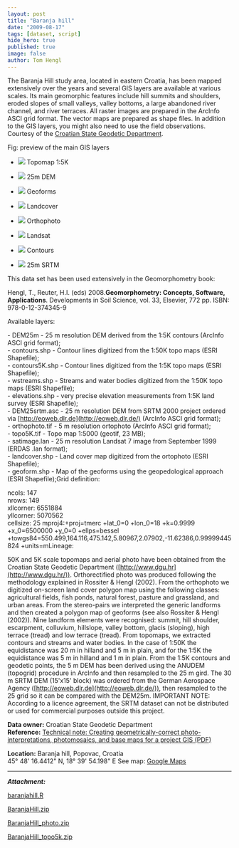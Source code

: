 ```yaml
---
layout: post
title: "Baranja hill"
date: "2009-08-17"
tags: [dataset, script]
hide_hero: true
published: true
image: false
author: Tom Hengl
---
```


The Baranja Hill study area, located in eastern Croatia, has been mapped extensively over the years and several GIS layers are available at various scales. Its main geomorphic features include hill summits and shoulders, eroded slopes of small valleys, valley bottoms, a large abandoned river channel, and river terraces. All raster images are prepared in the ArcInfo ASCI grid format. The vector maps are prepared as shape files. In addition to the GIS layers, you might also need to use the field observations. Courtesy of the [Croatian State Geodetic Department](http://www.dgu.hr/).

Fig: preview of the main GIS layers

- ![]({{site.baseurl}}/uploads/img/data/data_topo5K.jpg)    Topomap 1:5K  
    
- ![]({{site.baseurl}}/uploads/img/data/data_DEM25m.jpg)    25m DEM  
    
- ![]({{site.baseurl}}/uploads/img/data/data_geoforms.jpg)  Geoforms  
    
- ![]({{site.baseurl}}/uploads/img/data/data_landcover.jpg) Landcover  
    
- ![]({{site.baseurl}}/uploads/img/data/data_ortho.jpg)     Orthophoto  
    
- ![]({{site.baseurl}}/uploads/img/data/data_satimage.jpg)  Landsat  
    
- ![]({{site.baseurl}}/uploads/img/data/data_contours5K.jpg) Contours  
    
- ![]({{site.baseurl}}/uploads/img/data/data_DEM5m.jpg)  25m SRTM  
    



This data set has been used extensively in the Geomorphometry book:

Hengl, T., Reuter, H.I. (eds) 2008.**Geomorphometry: Concepts, Software, Applications**. Developments in Soil Science, vol. 33, Elsevier, 772 pp. ISBN: 978-0-12-374345-9  


Available layers:

\- DEM25m - 25 m resolution DEM derived from the 1:5K contours (ArcInfo ASCI grid format);  
\- contours.shp - Contour lines digitized from the 1:50K topo maps (ESRI Shapefile);  
\- contours5K.shp - Contour lines digitized from the 1:5K topo maps (ESRI Shapefile);  
\- wstreams.shp - Streams and water bodies digitized from the 1:50K topo maps (ESRI Shapefile);  
\- elevations.shp - very precise elevation measurements from 1:5K land survey (ESRI Shapefile);  
\- DEM25srtm.asc - 25 m resolution DEM from SRTM 2000 project ordered via [http://eoweb.dlr.de](http://eoweb.dlr.de/) (ArcInfo ASCI grid format);  
\- orthophoto.tif - 5 m resolution ortophoto (ArcInfo ASCI grid format);  
\- topo5K.tif - Topo map 1:5000 (geotif, 23 MB);  
\- satimage.lan - 25 m resolution Landsat 7 image from September 1999 (ERDAS .lan format);  
\- landcover.shp - Land cover map digitized from the ortophoto (ESRI Shapefile);  
\- geoform.shp - Map of the geoforms using the geopedological approach (ESRI Shapefile);Grid definition:

ncols: 147  
nrows: 149  
xllcorner: 6551884  
yllcorner: 5070562  
cellsize: 25 mproj4:+proj=tmerc +lat\_0=0 +lon\_0=18 +k=0.9999 +x\_0=6500000 +y\_0=0 +ellps=bessel +towgs84=550.499,164.116,475.142,5.80967,2.07902,-11.62386,0.99999445824 +units=mLineage:

50K and 5K scale topomaps and aerial photo have been obtained from the Croatian State Geodetic Department ([http://www.dgu.hr](http://www.dgu.hr/)). Orthorectified photo was produced following the methodology explained in Rossiter & Hengl (2002). From the orthophoto we digitized on-screen land cover polygon map using the following classes: agricultural fields, fish ponds, natural forest, pasture and grassland, and urban areas. From the stereo-pairs we interpreted the generic landforms and then created a polygon map of geoforms (see also Rossiter & Hengl (2002)). Nine landform elements were recognised: summit, hill shoulder, escarpment, colluvium, hillslope, valley bottom, glacis (sloping), high terrace (tread) and low terrace (tread). From topomaps, we extracted contours and streams and water bodies. In the case of 1:50K the equidistance was 20 m in hilland and 5 m in plain, and for the 1:5K the equidistance was 5 m in hilland and 1 m in plain. From the 1:5K contours and geodetic points, the 5 m DEM has been derived using the ANUDEM (topogrid) procedure in ArcInfo and then resampled to the 25 m gird. The 30 m SRTM DEM (15'x15' block) was ordered from the German Aerospace Agency ([http://eoweb.dlr.de](http://eoweb.dlr.de/)), then resampled to the 25 grid so it can be compared with the DEM25m. IMPORTANT NOTE: According to a licence agreement, the SRTM dataset can not be distributed or used for commercial purposes outside this project.

**Data owner:** Croatian State Geodetic Department  
**Reference:** [Technical note: Creating geometrically-correct photo-interpretations, photomosaics, and base maps for a project GIS (PDF)](https://www.css.cornell.edu/faculty/dgr2/_static/files/pdf/TN_Georef_wFigs_Screen_v3.pdf)  

**Location:** Baranja hill, Popovac, Croatia  
45° 48' 16.4412" N, 18° 39' 54.198" E
See map: [Google Maps](https://maps.app.goo.gl/nW1EQK3m4QZhyTDD9)
* * *

**_Attachment:_**

[baranjahill.R]({{site.baseurl}}/uploads/datasets/baranjahill.R)

[BaranjaHill.zip]({{site.baseurl}}/uploads/datasets/BaranjaHill.zip)

[BaranjaHill_photo.zip]({{site.baseurl}}/uploads/datasets/BaranjaHill_photo.zip)

[BaranjaHill_topo5k.zip]({{site.baseurl}}/uploads/datasets/BaranjaHill_topo5k.zip)
